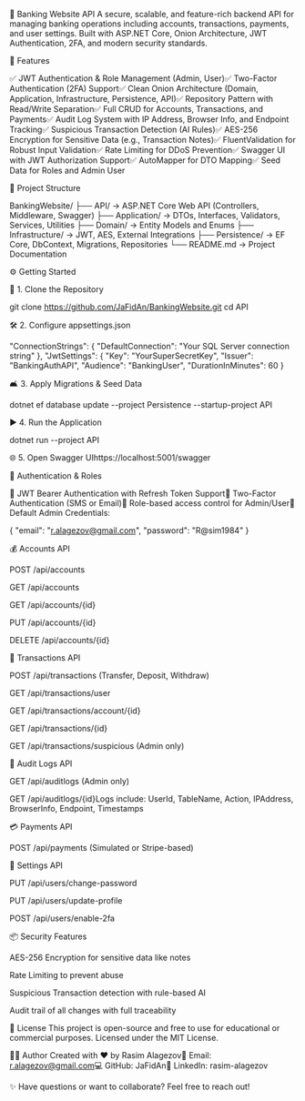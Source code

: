 🏦 Banking Website API
A secure, scalable, and feature-rich backend API for managing banking operations including accounts, transactions, payments, and user settings. Built with ASP.NET Core, Onion Architecture, JWT Authentication, 2FA, and modern security standards.

🚀 Features

✅ JWT Authentication & Role Management (Admin, User)✅ Two-Factor Authentication (2FA) Support✅ Clean Onion Architecture (Domain, Application, Infrastructure, Persistence, API)✅ Repository Pattern with Read/Write Separation✅ Full CRUD for Accounts, Transactions, and Payments✅ Audit Log System with IP Address, Browser Info, and Endpoint Tracking✅ Suspicious Transaction Detection (AI Rules)✅ AES-256 Encryption for Sensitive Data (e.g., Transaction Notes)✅ FluentValidation for Robust Input Validation✅ Rate Limiting for DDoS Prevention✅ Swagger UI with JWT Authorization Support✅ AutoMapper for DTO Mapping✅ Seed Data for Roles and Admin User

📁 Project Structure

BankingWebsite/
├── API/               -> ASP.NET Core Web API (Controllers, Middleware, Swagger)
├── Application/       -> DTOs, Interfaces, Validators, Services, Utilities
├── Domain/            -> Entity Models and Enums
├── Infrastructure/    -> JWT, AES, External Integrations
├── Persistence/       -> EF Core, DbContext, Migrations, Repositories
└── README.md          -> Project Documentation

⚙️ Getting Started

🔧 1. Clone the Repository

git clone https://github.com/JaFidAn/BankingWebsite.git
cd API

🛠️ 2. Configure appsettings.json

"ConnectionStrings": {
  "DefaultConnection": "Your SQL Server connection string"
},
"JwtSettings": {
  "Key": "YourSuperSecretKey",
  "Issuer": "BankingAuthAPI",
  "Audience": "BankingUser",
  "DurationInMinutes": 60
}

🛋️ 3. Apply Migrations & Seed Data

dotnet ef database update --project Persistence --startup-project API

▶️ 4. Run the Application

dotnet run --project API

🌐 5. Open Swagger UIhttps://localhost:5001/swagger

🔐 Authentication & Roles

🔸 JWT Bearer Authentication with Refresh Token Support🔸 Two-Factor Authentication (SMS or Email)🔸 Role-based access control for Admin/User🔸 Default Admin Credentials:

{
  "email": "r.alagezov@gmail.com",
  "password": "R@sim1984"
}

💰 Accounts API

POST /api/accounts

GET /api/accounts

GET /api/accounts/{id}

PUT /api/accounts/{id}

DELETE /api/accounts/{id}

💸 Transactions API

POST /api/transactions (Transfer, Deposit, Withdraw)

GET /api/transactions/user

GET /api/transactions/account/{id}

GET /api/transactions/{id}

GET /api/transactions/suspicious (Admin only)

📄 Audit Logs API

GET /api/auditlogs (Admin only)

GET /api/auditlogs/{id}Logs include: UserId, TableName, Action, IPAddress, BrowserInfo, Endpoint, Timestamps

💳 Payments API

POST /api/payments (Simulated or Stripe-based)

🧾 Settings API

PUT /api/users/change-password

PUT /api/users/update-profile

POST /api/users/enable-2fa

📦 Security Features

AES-256 Encryption for sensitive data like notes

Rate Limiting to prevent abuse

Suspicious Transaction detection with rule-based AI

Audit trail of all changes with full traceability

📜 License
This project is open-source and free to use for educational or commercial purposes. Licensed under the MIT License.

👨‍💻 Author
Created with ❤️ by Rasim Alagezov📧 Email: r.alagezov@gmail.com💻 GitHub: JaFidAn🔗 LinkedIn: rasim-alagezov

✨ Have questions or want to collaborate? Feel free to reach out!
